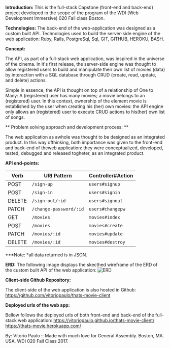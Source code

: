 **Introduction:**
This is the full-stack Capstone (front-end and back-end) project developed in
the scope of the program of the WDI (Web Development Immersive) 020 Fall
class Boston.

**Technologies:**
The back-end of the web-application was designed as a custom built API.
Technologies used to build the server-side engine of the web application:
Ruby, Rails, PostgreSql, Sql, GIT, GITHUB, HEROKU, BASH.

**Concept:**

The API, as part of a full-stack web application, was inspired in
the universe of the cinema. In it's first release, the server-side engine was
thought to allow registered users to build and manipulate their own list of
movies (data) by interaction with a SQL database through CRUD (create, read,
update, and delete) actions.

Simple in essence, the API is thought on top of a relationship of One to Many:
A (registered) user has many movies; a movie belongs to an (registered) user.
In this context, ownership of the element movie is established by the user when
creating his (her) own movies: the API engine only allows an (registered) user
to execute CRUD actions to his(her) own list of songs.

** Problem solving approach and development process: ** 

The web application as awhole was thought to be designed as an integrated product. 
In this way ofthinking, both importance was given to the front-end and back-end of 
theweb application: they were conceptualized, developed, tested, debugged and
released togheter, as an integrated product.

**API end-points:**

| Verb | URI Pattern | Controller#Action |
| ---- | ----------- | ----------------- |
| POST   | `/sign-up`  | `users#signup` |
| POST   | `/sign-in`  | `users#signin` |
| DELETE | `/sign-out/:id` | `users#signout`  |
| PATCH   | `/change-password/:id`  | `users#changepw` |
| GET   | `/movies`  | `movies#index` |
| POST   | `/movies`  | `movies#create`  |
| PATCH   | `/movies/:id`  | `movies#update` |
| DELETE   | `/movies/:id`  | `movies#destroy` |

***Note: *all data returned is in JSON.

**ERD:**
The following image displays the skecthed wireframe of the ERD of the custom built
API of the web application:
![ERD](https://78.media.tumblr.com/8705bde8be267488811b7a6a34a624f3/tumblr_oz0886uGuN1wvd0d5o1_1280.jpg)

**Client-side Github Repository:**

The client-side of the web application is also hosted in Github:
https://github.com/vitoriopaulo/thats-movie-client

**Deployed urls of the web app:**

Bellow follows the deployed urls of both front-end and back-end of the
full-stack web application:
https://vitoriopaulo.github.io/thats-movie-client/
https://thats-movie.herokuapp.com/

By: Vitorio Paulo :: Made with much love for General Assembly.
Boston, MA. USA. WDI 020 Fall Class 2017.
